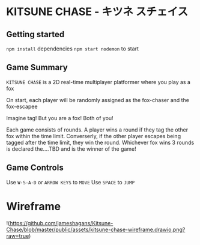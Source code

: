 # KITSUNE CHASE - キツネ スチェイス 
## Getting started
`npm install` dependencies
`npm start nodemon` to start

## Game Summary
`KITSUNE CHASE` is a 2D real-time multiplayer platformer where you play as a fox 

On start, each player will be randomly assigned as the fox-chaser and the fox-escapee

Imagine tag! But you are a fox! Both of you! 

Each game consists of rounds. A player wins a round if they tag the other fox within the time limit.
Converserly, if the other player escapes being tagged after the time limit, they win the round.
Whichever fox wins 3 rounds is declared the....TBD and is the winner of the game! 

## Game Controls

Use `W-S-A-D` or `ARROW KEYS` to `MOVE`
Use `SPACE` to `JUMP` 


# Wireframe 

!(https://github.com/jameshagans/Kitsune-Chase/blob/master/public/assets/kitsune-chase-wireframe.drawio.png?raw=true)
